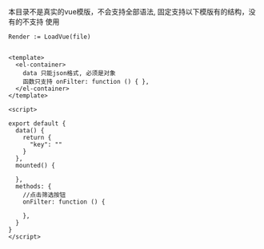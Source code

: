 本目录不是真实的vue模版，不会支持全部语法, 固定支持以下模版有的结构，没有的不支持
使用

    Render := LoadVue(file)

````vue

<template>
  <el-container>
    data 只能json格式, 必须是对象
    函数只支持 onFilter: function () { },
  </el-container>
</template>

<script>

export default {
  data() {
    return {
      "key": ""
    }
  },
  mounted() {

  },
  methods: {
    //点击筛选按钮
    onFilter: function () {

    },
  }
}
</script>
````